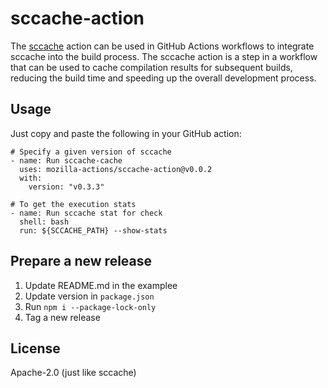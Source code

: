 # sccache-action

The [sccache](https://github.com/mozilla/sccache/
) action can be used in GitHub Actions workflows to integrate sccache into the build process. The sccache action is a step in a workflow that can be used to cache compilation results for subsequent builds, reducing the build time and speeding up the overall development process.


## Usage

Just copy and paste the following in your GitHub action:

```
# Specify a given version of sccache
- name: Run sccache-cache
  uses: mozilla-actions/sccache-action@v0.0.2
  with:
    version: "v0.3.3"
```

```
# To get the execution stats
- name: Run sccache stat for check
  shell: bash
  run: ${SCCACHE_PATH} --show-stats
```

## Prepare a new release

1. Update README.md in the examplee
1. Update version in `package.json`
1. Run `npm i --package-lock-only`
1. Tag a new release

## License

Apache-2.0 (just like sccache)
